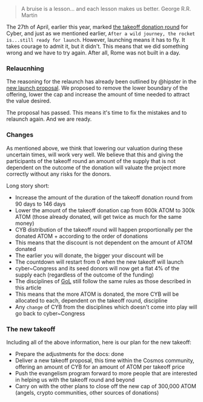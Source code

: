 > A bruise is a lesson... and each lesson makes us better. George R.R. Martin

The 27th of April, earlier this year, marked [the takeoff donation round](https://cyber.page/governance/2) for Cyber, and just as we mentioned earlier, `After a wild journey, the rocket is...still ready for launch`. However, launching means it has to fly. It takes courage to admit it, but it didn't. This means that we did something wrong and we have to try again. After all, Rome was not built in a day.

### Relaucnhing 
The reasoning for the relaunch has already been outlined by @hipster in the [new launch proposal](https://cyber.page/governance/5).
We proposed to remove the lower boundary of the offering, lower the cap and increase the amount of time needed to attract the value desired.

The proposal has passed. This means it's time to fix the mistakes and to relaunch again. And we are ready.

### Changes
As mentioned above, we think that lowering our valuation during these uncertain times, will work very well.  We believe that this and 
giving the participants of the takeoff round an amount of the supply that is not dependent on the outcome of the donation will valuate the 
project more correctly without any risks for the donors. 

Long story short:

- Increase the amount of the duration of the takeoff donation round from 90 days to 146 days
- Lower the amount of the takeoff donation cap from 600k ATOM to 300k ATOM (those already donated, will get twice as much for the same money)
- CYB distribution of the takeoff round will happen proportionally per the donated ATOM + according to the order of donations
- This means that the discount is not dependent on the amount of ATOM donated
- The earlier you will donate, the bigger your discount will be
- The countdown will restart from 0 when the new takeoff will launch
- cyber~Congress and its seed donors will now get a flat 4% of the supply each (regardless of the outcome of the funding)
- The disciplines of [GoL](https://cybercongress.ai/game-of-links/) still follow the same rules as those described in this article
- This means that the more ATOM is donated, the more CYB will be allocated to each, dependent on the takeoff round, discipline
- Any `change` of CYB from the disciplines which doesn't come into play will go back to cyber\~Congress

### The new takeoff
Including all of the above information, here is our plan for the new takeoff:

- Prepare the adjustments for the docs: done
- Deliver a new takeoff proposal, this time within the Cosmos community, offering an amount of CYB for an amount of ATOM per takeoff price
- Push the evangelism program forward to more people that are interested in helping us with the takeoff round and beyond
- Carry on with the other plans to close off the new cap of 300,000 ATOM (angels, crypto communities, other sources of donations)

